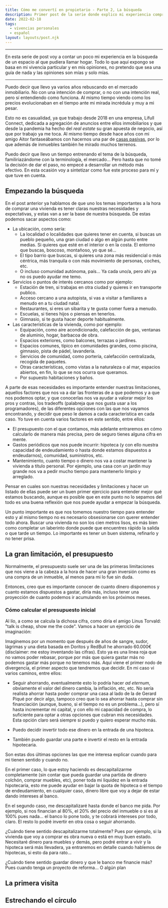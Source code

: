 ```yaml
---
title: Cómo me convertí en propietario - Parte 2, La búsqueda
description: Primer post de la serie donde explico mi experiencia comprando un inmueble
date: 2022-02-18
tags:
  - vivencias personales
  - español
layout: layouts/post.njk
---
```


---

En esta serie de post voy a contar un poco mi experiencia en la búsqueda de un espacio al que pudiera llamar hogar. Todo lo que aquí expongo se basa en mi vivencia particular y en mis opiniones, no pretendo que sea una guía de nada y las opiniones son mías y solo mías.

---

Puedo decir que llevo ya varios años rebuscando en el mercado inmobiliario. No con una intención de comprar, o no con una intención real, pero sí entendiendo como funciona. Al mismo tiempo viendo como los precios evolucionaban en el tiempo ante mi mirada incrédula y muy a mi pesar.

Esto no es casualidad, ya que trabajo desde 2018 en una empresa, Lifull Connect, dedicada a agregación de anuncios entre ellos inmobiliarios y que desde la pandemia ha hecho del _real estate_ su gran apuesta de negocio, así que por trabajo ya me toca. Al mismo tiempo desde hace años con mi amigo Aitor fantaseábamos con hacernos una par de [casas pasivas](https://es.wikipedia.org/wiki/Passivhaus), por lo que además de inmuebles también he mirado muchos terrenos.

Puedo decir que llevo un tiempo entrenando el tema de la búsqueda, familiriazándome con la terminología, el mercado... Pero hasta que no tomé la decisión de dar el paso, no empecé a desarrollar un método más efectivo. En esta ocasión voy a sintetizar como fue este proceso para mí y que tuve en cuenta.

## Empezando la búsqueda

En el post anterior ya hablamos de que uno los temas importantes a la hora de comprar una vivienda es tener claras nuestras necesidades y expectativas, y estas van a ser la base de nuestra búsqueda. De estas podemos sacar aspectos como:

- La ubicación, como sería:
  - La localidad o localidades que quieres tener en cuenta, si buscas un pueblo pequeño, una gran ciudad o algo en algún punto entre medias. Si quieres que esté en el interior o en la costa. El entorno que buscas, boscoso, montañoso, yo que sé...
  - El tipo barrio que buscas, si quieres una zona más residencial o más céntrica, más tranquila o con más movimiento de personas, coches, etc.
  - O incluso comunidad autónoma, país... Ya cada uno/a, pero ahí ya no os puedo ayudar me temo.
- Servicios o puntos de interés cercanos como por ejemplo:
  - Estación de tren, si trabajas en otra ciudad y quieres ir en transporte publico.
  - Acceso cercano a una autopista, si vas a visitar a familiares a menudo en a tu ciudad natal.
  - Restaurantes, si eres un sibarita y te gusta comer fuera a menudo.
  - Escuelas, si tienes hijos o piensas en tenerlos.
  - Gimnasio, si te gusta hacer deporte habitualmente.
- Las características de la vivienda, como por ejemplo:
  - Equipación, como aire acondicionado, calefacción de gas, ventanas de aluminio, hogar, barbacoa de obra.
  - Espacios exteriores, como balcones, terrazas o jardines.
  - Espacios comunes, típico en comunidades grandes, como piscina, gimnasio, pista de pádel, lavandería.
  - Servicios de comunidad, como portería, calefacción centralizada, recogida de paquetes.
  - Otras características, como vistas a la naturaleza o al mar, espacios abiertos, en fin, lo que se nos ocurra que queramos.
  - Por supuesto habitaciones y baños.

A parte de esas necesidades es importante entender nuestras limitaciones, aquellos factores que nos va a dar las fronteras de a que podemos y a que nos podemos optar, y que conocerlas nos va ayudar a valorar mejor los pros y contras, los tradeoffs (palabreja que nos gusta usar a los programadores), de las diferentes opciones con las que nos vayamos encontrando, y decidir que peso le damos a cada característica en cada caso. Yo tuve en cuenta varios factores en este sentido, entre ellos:

- El presupuesto con el que contamos, más adelante entraremos en cómo calcularlo de manera más precisa, pero de seguro tienes alguna cifra en mente.
- Gastos periódicos que nos puede incurrir: hipoteca (y con ello nuestra capacidad de endeudamiento o hasta donde estamos dispuestos a endeudarnos), comunidad, suministros, etc.
- Mantenimiento, cuanto tiempo o dinero nos va a costar mantener la vivienda a título personal. Por ejemplo, una casa con un jardín muy grande nos va a pedir mucho tiempo para mantenerlo limpio y arreglado.

Pensar en cuales son nuestras necesidades y limitaciones y hacer un listado de ellas puede ser un buen primer ejercicio para entender mejor qué estamos buscando, aunque es posible que en este punto no lo sepamos del todo es una buena reflexión que nos puede ayudar a empezar la búsqueda.

Un punto importante es que nos tomemos nuestro tiempo para entender esto y al mismo tiempo no es necesario obsesionarse con querer entender todo ahora. Buscar una vivienda no son los cien metros lisos, es más bien como completar un laberinto donde puede que encuentres rápido la salida o que tarde un tiempo. Lo importante es tener un buen sistema, refinarlo y no tener prisa.

## La gran limitación, el presupuesto

Normalmente, el presupuesto suele ser una de las primeras limitaciones que nos viene a la cabeza a la hora de hacer una gran inversión como es una compra de un inmueble, al menos para mi lo fue sin duda.

Entonces, creo que es importante conocer de cuanto dinero disponemos y cuanto estamos dispuestos a gastar, diría más, incluso tener una proyección de cuanto podemos ir acumulando en los próximos meses.

### Cómo calcular el presupuesto inicial

Al lío, a como se calcula la dichosa cifra, como diría el amigo Linus Torvald: "talk is cheap, show me the code". Vamos a hacer un ejercicio de imaginación:

Imaginemos por un momento que después de años de sangre, sudor, lágrimas y una dieta basada en Doritos y RedBull he ahorrado 60.000€ (disclaimer: me estoy inventando las cifras). Esto ya es una linea roja que no vamos poder rebasar, porque por más que quiera gastar más no podemos gastar más porque no tenemos más.
Aquí viene el primer nodo de divergencia, el primer aspecto que tendremos que decidir. En mi caso vi varios caminos, entre ellos:

- Seguir ahorrando, eventualmente esto lo podría hacer _ad eternum_, obviamente el valor del dinero cambia, la inflación, etc, etc. No sería realista ahorrar hasta poder comprar una casa al lado de la de Gerard Piqué por decir algo, tampoco creo que lo sea ahorrar hasta comprar sin financiación (aunque, bueno, si el tiempo no es un problema...), pero sí hasta incrementar mi capital, y con ello mi capacidad de compra, lo suficiente para optar a otras opciones que cubran mis necesidades. Esta opción claro será siempre si puedo y quiero esperar mucho más.

- Puedo decidir invertir todo ese dinero en la entrada de una hipoteca.

- También puedo guardar una parte e invertir el resto en la entrada hipotecaria.

Son estas dos últimas opciones las que me interesa explicar cuando para mi tienen sentido y cuando no.

En el primer caso, lo que estoy haciendo es descapitalizarme completamente (sin contar que pueda guardar una partida de dinero colchón, comprar muebles, etc), poner toda mi liquidez en la entrada hipotecaria, esto me puede ayudar en bajar la quota de hipoteca o el tiempo de endeudamiento, en cualquier caso, dinero libre que voy a dejar de estar dando intereses al banco.

En el segundo caso, me descapitalizaré hasta donde el banco me pida. Por ejemplo, si nos financian al 80%, el 20% del precio del inmueble o si es al 100% pues nada... el banco lo pone todo, y te cobrará intereses por todo, claro. El resto lo podré invertir en otra cosa o seguir ahorrando.

¿Cuándo tiene sentido descapitalizarme totalmente? Pues por ejemplo, si la vivienda que voy a comprar es obra nueva o está en muy buen estado. Necesitaré dinero para muebles y demás, pero podré entrar a vivir y la hipoteca será más llevadera, ya entraremos en detalle cuando hablemos de hipotecas, si esto da para rato...

¿Cuándo tiene sentido guardar dinero y que le banco me financie más? Pues cuando tenga un proyecto de reforma... O algún plan

## La primera visita

## Estrechando el círculo
